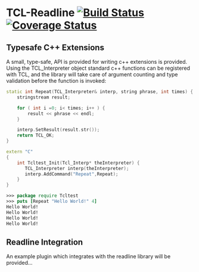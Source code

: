 TCL-Readline  [![Build Status](https://travis-ci.org/Grauniad/TCL-Readline.png?branch=master)](https://travis-ci.org/Grauniad/TCL-Readline)  [![Coverage Status](https://coveralls.io/repos/Grauniad/TCL-Readline/badge.png?branch=master)](https://coveralls.io/r/Grauniad/TCL-Readline?branch=master)
============

Typesafe C++ Extensions
--------------
A small, type-safe, API is provided for writing c++ extensions is provided. Using the TCL_Interpreter object standard c++ functions can be registered with TCL, and the library will take care of argument counting and type validation before the function is invoked: 


```c++
static int Repeat(TCL_Interpreter& interp, string phrase, int times) {
    stringstream result;

    for ( int i =0; i< times; i++ ) {
        result << phrase << endl;
    }

    interp.SetResult(result.str());
    return TCL_OK;
}

extern "C"
{
    int Tcltest_Init(Tcl_Interp* theInterpreter) {
       TCL_Interpreter interp(theInterpreter);
       interp.AddCommand("Repeat",Repeat);
    }
}
```

```TCL
>>> package require Tcltest
>>> puts [Repeat "Hello World!" 4]
Hello World!
Hello World!
Hello World!
Hello World!
```

Readline Integration
---------------------
An example plugin which integrates with the readline library will be provided...
